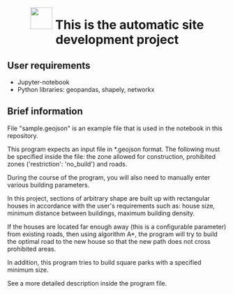 <h1 align="center"><img src="https://www.ci-romero.de/wp-content/uploads/2018/06/Stadt-MadebyMade-the-Noun-Project-CC-2018.png" alt="" height="50"/> This is the automatic site development project </h1>

## User requirements

<ul>
  <li>Jupyter-notebook</li>
  <li>Python libraries: geopandas,  shapely, networkx</li>
</ul>

## Brief information

File "sample.geojson" is an example file that is used in the notebook in this repository.

This program expects an input file in *.geojson format. The following must be specified inside the file: the zone allowed for construction, prohibited zones ('restriction': 'no_build') and roads.

During the course of the program, you will also need to manually enter various building parameters.

In this project, sections of arbitrary shape are built up with rectangular houses in accordance with the user's requirements such as:
house size, minimum distance between buildings, maximum building density. 

If the houses are located far enough away (this is a configurable parameter) from existing roads, then using algorithm A*, the program will try to build the optimal road to the new house so that the new path does not cross prohibited areas.

In addition, this program tries to build square parks with a specified minimum size.

See a more detailed description inside the program file.
